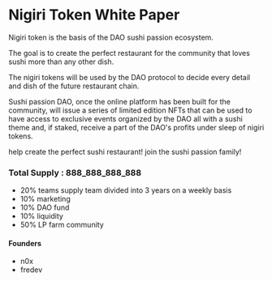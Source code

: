 # Nigiri Token White Paper

Nigiri token is the basis of the DAO sushi passion ecosystem.

The goal is to create the perfect restaurant for the community that loves sushi more than any other dish.

The nigiri tokens will be used by the DAO protocol to decide every detail and dish of the future restaurant chain.

Sushi passion DAO, once the online platform has been built for the community, will issue a series of limited edition NFTs that can be used to have access to exclusive events organized by the DAO all with a sushi theme and, if staked, receive a part of the DAO's profits under sleep of nigiri tokens.

help create the perfect sushi restaurant!
join the sushi passion family!


### Total Supply : 888_888_888_888

- 20% teams supply team divided into 3 years on a weekly basis
- 10% marketing
- 10% DAO fund
- 10% liquidity
- 50% LP farm community 

#### Founders

- n0x
- fredev
